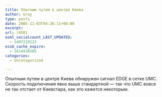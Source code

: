 ```yaml
---
title: Опытным путем в центре Киева
author: Gray
type: posts
date: 2005-11-03T04:36:11+00:00
excerpt:
url: /6501
esml_socialcount_LAST_UPDATED:
  - 1497219123
essb_cache_expire:
  - 1614436505
categories:
  - Uncategorized

---
```








Опытным путем в центре Киева обнаружен сигнал EDGE в сетке UMC. Скорость подключения явно выше стандартной &#8212; так что UMC вовсе не так отстает от Киевстара, как это кажется некоторым.